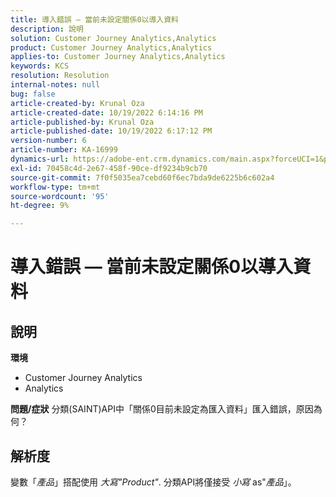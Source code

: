 ```yaml
---
title: 導入錯誤 — 當前未設定關係0以導入資料
description: 說明
solution: Customer Journey Analytics,Analytics
product: Customer Journey Analytics,Analytics
applies-to: Customer Journey Analytics,Analytics
keywords: KCS
resolution: Resolution
internal-notes: null
bug: false
article-created-by: Krunal Oza
article-created-date: 10/19/2022 6:14:16 PM
article-published-by: Krunal Oza
article-published-date: 10/19/2022 6:17:12 PM
version-number: 6
article-number: KA-16999
dynamics-url: https://adobe-ent.crm.dynamics.com/main.aspx?forceUCI=1&pagetype=entityrecord&etn=knowledgearticle&id=aab9e5d1-d94f-ed11-bba2-00224808679b
exl-id: 70458c4d-2e67-458f-90ce-df9234b9cb70
source-git-commit: 7f0f5035ea7cebd60f6ec7bda9de6225b6c602a4
workflow-type: tm+mt
source-wordcount: '95'
ht-degree: 9%

---
```


# 導入錯誤 — 當前未設定關係0以導入資料

## 說明

<b>環境</b>
- Customer Journey Analytics
- Analytics



<b>問題/症狀</b>
分類(SAINT)API中「關係0目前未設定為匯入資料」匯入錯誤，原因為何？


## 解析度


變數「*產品*」搭配使用 *大寫&quot;Product&quot;*. 分類API將僅接受 *小寫* as&quot;*產品*」。
